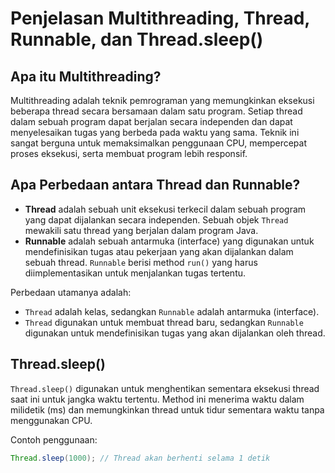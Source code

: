 # Penjelasan Multithreading, Thread, Runnable, dan Thread.sleep()

## Apa itu Multithreading?
Multithreading adalah teknik pemrograman yang memungkinkan eksekusi beberapa thread secara bersamaan dalam satu program. Setiap thread dalam sebuah program dapat berjalan secara independen dan dapat menyelesaikan tugas yang berbeda pada waktu yang sama. Teknik ini sangat berguna untuk memaksimalkan penggunaan CPU, mempercepat proses eksekusi, serta membuat program lebih responsif.

## Apa Perbedaan antara Thread dan Runnable?
- **Thread** adalah sebuah unit eksekusi terkecil dalam sebuah program yang dapat dijalankan secara independen. Sebuah objek `Thread` mewakili satu thread yang berjalan dalam program Java.
- **Runnable** adalah sebuah antarmuka (interface) yang digunakan untuk mendefinisikan tugas atau pekerjaan yang akan dijalankan dalam sebuah thread. `Runnable` berisi method `run()` yang harus diimplementasikan untuk menjalankan tugas tertentu.

Perbedaan utamanya adalah:
- `Thread` adalah kelas, sedangkan `Runnable` adalah antarmuka (interface).
- `Thread` digunakan untuk membuat thread baru, sedangkan `Runnable` digunakan untuk mendefinisikan tugas yang akan dijalankan oleh thread.

## Thread.sleep()
`Thread.sleep()` digunakan untuk menghentikan sementara eksekusi thread saat ini untuk jangka waktu tertentu. Method ini menerima waktu dalam milidetik (ms) dan memungkinkan thread untuk tidur sementara waktu tanpa menggunakan CPU.

Contoh penggunaan:
```java
Thread.sleep(1000); // Thread akan berhenti selama 1 detik

